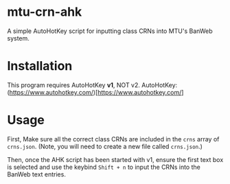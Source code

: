 # mtu-crn-ahk
A simple AutoHotKey script for inputting class CRNs into MTU's BanWeb system.

# Installation
This program requires AutoHotKey **v1**, NOT v2.
AutoHotKey: (https://www.autohotkey.com/)[https://www.autohotkey.com/]

# Usage
First, Make sure all the correct class CRNs are included in the `crns` array of `crns.json`.
(Note, you will need to create a new file called `crns.json`.)

Then, once the AHK script has been started with v1, ensure the first text box is selected and use the keybind `Shift + n` to input the CRNs into the BanWeb text entries.
